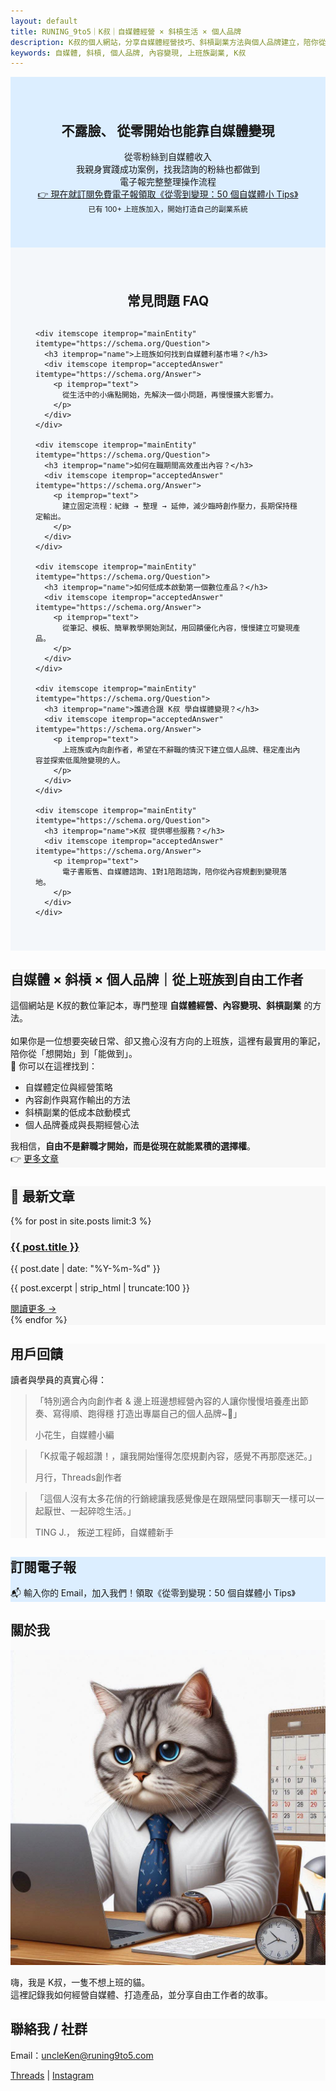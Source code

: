 ```yaml
---
layout: default
title: RUNING_9to5｜K叔｜自媒體經營 × 斜槓生活 × 個人品牌
description: K叔的個人網站，分享自媒體經營技巧、斜槓副業方法與個人品牌建立，陪你從上班族到自由工作者。
keywords: 自媒體, 斜槓, 個人品牌, 內容變現, 上班族副業, K叔
---
```

<!-- SEO 短版 Hero 區 -->
<section class="hero" style="background:#dceeff; padding:40px;text-align:center;">
  <h1>不露臉、 從零開始也能靠自媒體變現</h1>
  <p>從零粉絲到自媒體收入<br>
    我親身實踐成功案例，找我諮詢的粉絲也都做到<br>
    電子報完整整理操作流程<br>
   <a href="#subscribe" class="btn-external" style="margin-bottom:30px;">👉 現在就訂閱免費電子報領取《從零到變現：50 個自媒體小 Tips》</a>
  <br>
  <small>已有 100+ 上班族加入，開始打造自己的副業系統</small>
  </p>
 
</section>
<!-- FAQ 區 -->
<section id="faq" class="card-section" style="padding:40px; background:#f4f7fa;">
  <h2 style="text-align:center; margin-bottom:30px;">常見問題 FAQ</h2>

  <div itemscope itemtype="https://schema.org/FAQPage">

    <div itemscope itemprop="mainEntity" itemtype="https://schema.org/Question">
      <h3 itemprop="name">上班族如何找到自媒體利基市場？</h3>
      <div itemscope itemprop="acceptedAnswer" itemtype="https://schema.org/Answer">
        <p itemprop="text">
          從生活中的小痛點開始，先解決一個小問題，再慢慢擴大影響力。
        </p>
      </div>
    </div>

    <div itemscope itemprop="mainEntity" itemtype="https://schema.org/Question">
      <h3 itemprop="name">如何在職期間高效產出內容？</h3>
      <div itemscope itemprop="acceptedAnswer" itemtype="https://schema.org/Answer">
        <p itemprop="text">
          建立固定流程：紀錄 → 整理 → 延伸，減少臨時創作壓力，長期保持穩定輸出。
        </p>
      </div>
    </div>

    <div itemscope itemprop="mainEntity" itemtype="https://schema.org/Question">
      <h3 itemprop="name">如何低成本啟動第一個數位產品？</h3>
      <div itemscope itemprop="acceptedAnswer" itemtype="https://schema.org/Answer">
        <p itemprop="text">
          從筆記、模板、簡單教學開始測試，用回饋優化內容，慢慢建立可變現產品。
        </p>
      </div>
    </div>

    <div itemscope itemprop="mainEntity" itemtype="https://schema.org/Question">
      <h3 itemprop="name">誰適合跟 K叔 學自媒體變現？</h3>
      <div itemscope itemprop="acceptedAnswer" itemtype="https://schema.org/Answer">
        <p itemprop="text">
          上班族或內向創作者，希望在不辭職的情況下建立個人品牌、穩定產出內容並探索低風險變現的人。
        </p>
      </div>
    </div>

    <div itemscope itemprop="mainEntity" itemtype="https://schema.org/Question">
      <h3 itemprop="name">K叔 提供哪些服務？</h3>
      <div itemscope itemprop="acceptedAnswer" itemtype="https://schema.org/Answer">
        <p itemprop="text">
          電子書販售、自媒體諮詢、1對1陪跑諮詢，陪你從內容規劃到變現落地。
        </p>
      </div>
    </div>

  </div>
</section>
<!-- SEO 長文區 -->
<section class="card-section animate-section" style="background:#f7f7f7;">
  <h2 class="slide-in">自媒體 × 斜槓 × 個人品牌｜從上班族到自由工作者</h2>
  <p class="slide-in">
    這個網站是 K叔的數位筆記本，專門整理 <b>自媒體經營、內容變現、斜槓副業</b> 的方法。<br><br>
    如果你是一位想要突破日常、卻又擔心沒有方向的上班族，這裡有最實用的筆記，陪你從「想開始」到「能做到」。<br>
    📌 你可以在這裡找到：  
  </p>
  <ul class="slide-in">
    <li>自媒體定位與經營策略</li>
    <li>內容創作與寫作輸出的方法</li>
    <li>斜槓副業的低成本啟動模式</li>
    <li>個人品牌養成與長期經營心法</li>
  </ul>
  <p class="slide-in">
    我相信，<b>自由不是辭職才開始，而是從現在就能累積的選擇權</b>。<br>
    👉  <a href="https://runing9to5.com/articles/">更多文章</a>
  </p>
</section>


<!-- 最新文章區 -->
<section class="card-section" style="background:#f7f7f7;">
  <h2>📌 最新文章</h2>

  {% for post in site.posts limit:3 %}
    <div class="card-section-1">
      <h3><a href="{{ post.url }}">{{ post.title }}</a></h3>
      <p class="post-date">{{ post.date | date: "%Y-%m-%d" }}</p>
      <p class="post-excerpt">{{ post.excerpt | strip_html | truncate:100 }}</p>
      <a href="{{ post.url }}" class="read-more">閱讀更多 →</a>
    </div>
  {% endfor %}

</section>

<!-- 用戶回饋區 -->
<section class="card-section animate-section" style="background:#FAFAFA;">
  <h2 class="slide-in">用戶回饋</h2>
  <p class="slide-in">讀者與學員的真實心得：</p>

  <div class="testimonial slide-in">
    <blockquote>「特別適合內向創作者 & 邊上班邊想經營內容的人讓你慢慢培養產出節奏、寫得順、跑得穩
打造出專屬自己的個人品牌~💪」
      <p>小花生，自媒體小編</p>
    </blockquote>
  </div>

  <div class="testimonial slide-in">
    <blockquote>「K叔電子報超讚！，讓我開始懂得怎麼規劃內容，感覺不再那麼迷茫。」
      <p>月行，Threads創作者</p>
    </blockquote>
  </div>

  <div class="testimonial slide-in">
    <blockquote>「這個人沒有太多花俏的行銷總讓我感覺像是在跟隔壁同事聊天一樣可以一起厭世、一起碎唸生活。」
      <p> TING J.， 叛逆工程師，自媒體新手</p>
    </blockquote>
  </div>
</section>

<!-- 電子報 -->
<section class="card-section" style="background:#dceeff;" id="subscribe">
  <h2>訂閱電子報</h2>
  <p>📬 輸入你的 Email，加入我們！領取《從零到變現：50 個自媒體小 Tips》</p>
  <div class="newsletter-box">
    <script async data-uid="49e70b7c7c" src="https://ken-66.kit.com/49e70b7c7c/index.js"></script>
  </div>
</section>

<section class="card-section" style="background:#FAFAFA;">
  <h2>關於我</h2>
  <img src="/assets/images/me.jpeg" alt="我的大頭照" class="about-img">
  <p>嗨，我是 K叔，一隻不想上班的貓。<br>
     這裡記錄我如何經營自媒體、打造產品，並分享自由工作者的故事。</p>
</section>

<section class="card-section" style="background:#FAFAFA;">
  <h2>聯絡我 / 社群</h2>
  <p>Email：<a href="mailto:uncleKen@runing9to5.com">uncleKen@runing9to5.com</a></p>
  <p>
    <a href="https://www.threads.net/@runing_9to5" target="_blank">Threads</a> | 
    <a href="https://www.instagram.com/runing_9to5/" target="_blank">Instagram</a>
  </p>
</section>

<!-- JS 放在這裡 -->
<script>
document.addEventListener("DOMContentLoaded", function() {
  const sections = document.querySelectorAll(".animate-section");

  sections.forEach(section => {
    const cards = section.querySelectorAll(".slide-in");
    cards.forEach((card, i) => {
      card.classList.add(i % 2 === 0 ? "left" : "right");
    });
  });

  const observer = new IntersectionObserver(entries => {
    entries.forEach(entry => {
      if (entry.isIntersecting) {
        const cards = entry.target.querySelectorAll(".slide-in");
        cards.forEach((card, index) => {
          setTimeout(() => card.classList.add("show"), index * 180);
        });
        observer.unobserve(entry.target);
      }
    });
  }, { threshold: 0.15 });

  sections.forEach(section => observer.observe(section));
});
</script>
